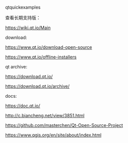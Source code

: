 



qtquickexamples



查看长期支持版：

https://wiki.qt.io/Main

download:

https://www.qt.io/download-open-source

https://www.qt.io/offline-installers

qt archive:

https://download.qt.io/

https://download.qt.io/archive/



docs:

https://doc.qt.io/

http://c.biancheng.net/view/3851.html





https://github.com/masterchen/Qt-Open-Source-Project

https://www.qgis.org/en/site/about/index.html